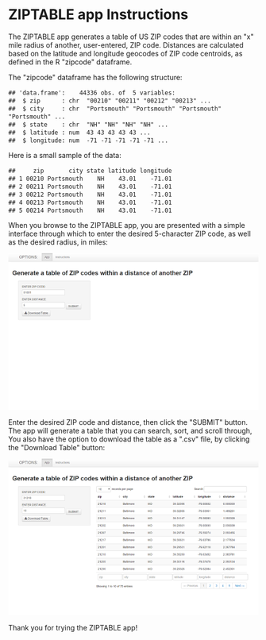 # ZIPTABLE app Instructions

The ZIPTABLE app generates a table of US ZIP codes that are within an "x" mile radius of another, user-entered, ZIP code.  Distances are calculated based on the latitude and longitude geocodes of ZIP code centroids, as defined in the R "zipcode" dataframe.

The "zipcode" dataframe has the following structure:

```
## 'data.frame':	44336 obs. of  5 variables:
##  $ zip      : chr  "00210" "00211" "00212" "00213" ...
##  $ city     : chr  "Portsmouth" "Portsmouth" "Portsmouth" "Portsmouth" ...
##  $ state    : chr  "NH" "NH" "NH" "NH" ...
##  $ latitude : num  43 43 43 43 43 ...
##  $ longitude: num  -71 -71 -71 -71 -71 ...
```

Here is a small sample of the data:

```
##     zip       city state latitude longitude
## 1 00210 Portsmouth    NH    43.01    -71.01
## 2 00211 Portsmouth    NH    43.01    -71.01
## 3 00212 Portsmouth    NH    43.01    -71.01
## 4 00213 Portsmouth    NH    43.01    -71.01
## 5 00214 Portsmouth    NH    43.01    -71.01
```
When you browse to the ZIPTABLE app, you are presented with a simple interface through which to enter the desired 5-character ZIP code, as well as the desired radius, in miles:

![alt-text](./instructions_files/figure-html/ui1.png)

Enter the desired ZIP code and distance, then click the "SUBMIT" button.  The app will generate a table that you can search, sort, and scroll through,  You also have the option to download the table as a ".csv" file, by clicking the "Download Table" button:

![alt-text](./instructions_files/figure-html/ui2.png)

Thank you for trying the ZIPTABLE app!
